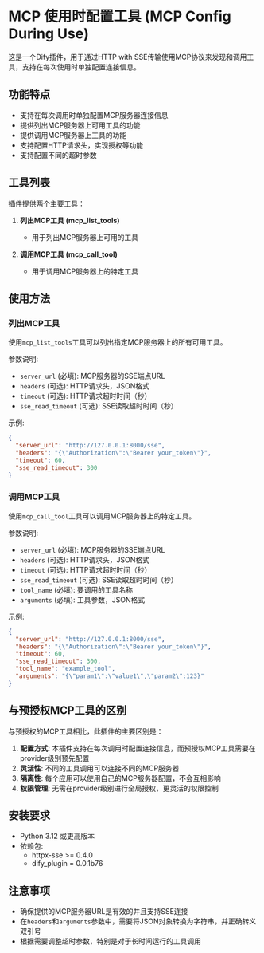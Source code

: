 # MCP 使用时配置工具 (MCP Config During Use)

这是一个Dify插件，用于通过HTTP with SSE传输使用MCP协议来发现和调用工具，支持在每次使用时单独配置连接信息。

## 功能特点

- 支持在每次调用时单独配置MCP服务器连接信息
- 提供列出MCP服务器上可用工具的功能
- 提供调用MCP服务器上工具的功能
- 支持配置HTTP请求头，实现授权等功能
- 支持配置不同的超时参数

## 工具列表

插件提供两个主要工具：

1. **列出MCP工具 (mcp_list_tools)**
   - 用于列出MCP服务器上可用的工具

2. **调用MCP工具 (mcp_call_tool)**
   - 用于调用MCP服务器上的特定工具

## 使用方法

### 列出MCP工具

使用`mcp_list_tools`工具可以列出指定MCP服务器上的所有可用工具。

参数说明:
- `server_url` (必填): MCP服务器的SSE端点URL
- `headers` (可选): HTTP请求头，JSON格式
- `timeout` (可选): HTTP请求超时时间（秒）
- `sse_read_timeout` (可选): SSE读取超时时间（秒）

示例:
```json
{
  "server_url": "http://127.0.0.1:8000/sse",
  "headers": "{\"Authorization\":\"Bearer your_token\"}",
  "timeout": 60,
  "sse_read_timeout": 300
}
```

### 调用MCP工具

使用`mcp_call_tool`工具可以调用MCP服务器上的特定工具。

参数说明:
- `server_url` (必填): MCP服务器的SSE端点URL
- `headers` (可选): HTTP请求头，JSON格式
- `timeout` (可选): HTTP请求超时时间（秒）
- `sse_read_timeout` (可选): SSE读取超时时间（秒）
- `tool_name` (必填): 要调用的工具名称
- `arguments` (必填): 工具参数，JSON格式

示例:
```json
{
  "server_url": "http://127.0.0.1:8000/sse",
  "headers": "{\"Authorization\":\"Bearer your_token\"}",
  "timeout": 60,
  "sse_read_timeout": 300,
  "tool_name": "example_tool",
  "arguments": "{\"param1\":\"value1\",\"param2\":123}"
}
```

## 与预授权MCP工具的区别

与预授权的MCP工具相比，此插件的主要区别是：

1. **配置方式**: 本插件支持在每次调用时配置连接信息，而预授权MCP工具需要在provider级别预先配置
2. **灵活性**: 不同的工具调用可以连接不同的MCP服务器
3. **隔离性**: 每个应用可以使用自己的MCP服务器配置，不会互相影响
4. **权限管理**: 无需在provider级别进行全局授权，更灵活的权限控制

## 安装要求

- Python 3.12 或更高版本
- 依赖包:
  - httpx-sse >= 0.4.0
  - dify_plugin = 0.0.1b76

## 注意事项

- 确保提供的MCP服务器URL是有效的并且支持SSE连接
- 在`headers`和`arguments`参数中，需要将JSON对象转换为字符串，并正确转义双引号
- 根据需要调整超时参数，特别是对于长时间运行的工具调用 